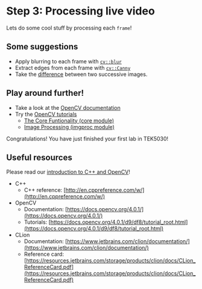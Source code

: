 # Step 3: Processing live video
Lets do some cool stuff by processing each `frame`!

## Some suggestions
- Apply blurring to each frame with [`cv::blur`](https://docs.opencv.org/4.0.1/d4/d86/group__imgproc__filter.html#ga8c45db9afe636703801b0b2e440fce37)
- Extract edges from each frame with [`cv::Canny`](https://docs.opencv.org/4.0.1/dd/d1a/group__imgproc__feature.html#ga04723e007ed888ddf11d9ba04e2232de)
- Take the [difference](https://docs.opencv.org/4.0.1/d2/de8/group__core__array.html) between two successive images.

## Play around further!
- Take a look at the [OpenCV documentation](https://docs.opencv.org/4.0.1/)
- Try the [OpenCV tutorials](https://docs.opencv.org/4.0.1/d9/df8/tutorial_root.html)
  - [The Core Funtionality (core module)](https://docs.opencv.org/4.0.1/de/d7a/tutorial_table_of_content_core.html)
  - [Image Processing (imgproc module)](https://docs.opencv.org/4.0.1/d7/da8/tutorial_table_of_content_imgproc.html)

Congratulations!
You have just finished your first lab in TEK5030!

## Useful resources
Please read our [introduction to C++ and OpenCV](resources/TEK5030-Compendium.pdf)!

- C++
  - C++ reference: [http://en.cppreference.com/w/](http://en.cppreference.com/w/)
- OpenCV
  - Documentation: [https://docs.opencv.org/4.0.1/](https://docs.opencv.org/4.0.1/)
  - Tutorials: [https://docs.opencv.org/4.0.1/d9/df8/tutorial_root.html](https://docs.opencv.org/4.0.1/d9/df8/tutorial_root.html)
- CLion
  - Documentation: [https://www.jetbrains.com/clion/documentation/](https://www.jetbrains.com/clion/documentation/)
  - Reference card: [https://resources.jetbrains.com/storage/products/clion/docs/CLion_ReferenceCard.pdf](https://resources.jetbrains.com/storage/products/clion/docs/CLion_ReferenceCard.pdf)
